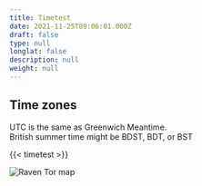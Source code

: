 ```yaml
---
title: Timetest
date: 2021-11-25T09:06:01.000Z
draft: false
type: null
longlat: false
description: null
weight: null
---
```

## Time zones

UTC is the same as Greenwich Meantime.\
British summer time might be BDST, BDT, or BST

{{< timetest >}}

![Raven Tor map](https://ucarecdn.com/4d81a378-4be0-4b9c-8c13-a12790e42b5b/)